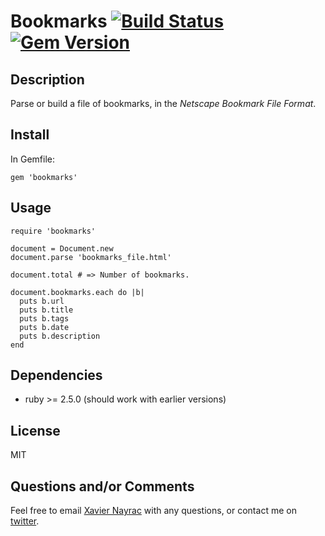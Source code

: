 Bookmarks [![Build Status](https://travis-ci.org/lkdjiin/bookmarks.png)](https://travis-ci.org/lkdjiin/bookmarks) [![Gem Version](https://badge.fury.io/rb/bookmarks.png)](http://badge.fury.io/rb/bookmarks)
================

Description
-----------

Parse or build a file of bookmarks, in the *Netscape Bookmark File Format*.

Install
-------------------------

In Gemfile:

    gem 'bookmarks'

Usage
--------------------------

    require 'bookmarks'

    document = Document.new
    document.parse 'bookmarks_file.html'

    document.total # => Number of bookmarks.

    document.bookmarks.each do |b|
      puts b.url
      puts b.title
      puts b.tags
      puts b.date
      puts b.description
    end

Dependencies
--------------------------

  * ruby >= 2.5.0 (should work with earlier versions)


License
--------------------------

MIT


Questions and/or Comments
--------------------------

Feel free to email [Xavier Nayrac](mailto:xavier.nayrac@gmail.com)
with any questions, or contact me on [twitter](https://twitter.com/lkdjiin).
